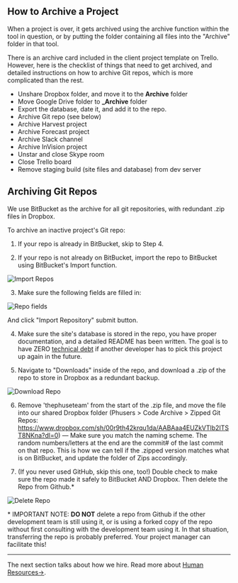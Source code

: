 ## How to Archive a Project

When a project is over, it gets archived using the archive function within the tool in question, or by putting the folder containing all files into the "Archive" folder in that tool.

There is an archive card included in the client project template on Trello. However, here is the checklist of things that need to get archived, and detailed instructions on how to archive Git repos, which is more complicated than the rest.

- Unshare Dropbox folder, and move it to the **Archive** folder
- Move Google Drive folder to **_Archive** folder
- Export the database, date it, and add it to the repo.
- Archive Git repo (see below)
- Archive Harvest project
- Archive Forecast project
- Archive Slack channel
- Archive InVision project
- Unstar and close Skype room
- Close Trello board
- Remove staging build (site files and database) from dev server

## Archiving Git Repos

We use BitBucket as the archive for all git repositories, with redundant .zip files in Dropbox.

To archive an inactive project's Git repo:

1. If your repo is already in BitBucket, skip to Step 4.

2. If your repo is not already on BitBucket, import the repo to BitBucket using BitBucket's Import function.

  ![Import Repos](/img/screenshots/import_repos_link.png)

3. Make sure the following fields are filled in:

  ![Repo fields](/img/screenshots/import_repos_fields.png)

  And click "Import Repository" submit button.

4. Make sure the site's database is stored in the repo, you have proper documentation, and a detailed README has been written. The goal is to have ZERO [technical debt](/Our_Process/Process_Phases/Development#Technical_Debt) if another developer has to pick this project up again in the future.

5. Navigate to "Downloads" inside of the repo, and download a .zip of the repo to store in Dropbox as a redundant backup. 

  ![Download Repo](/img/screenshots/download_repo.png)

6. Remove 'thephuseteam' from the start of the .zip file, and move the file into our shared Dropbox folder (Phusers > Code Archive > Zipped Git Repos: https://www.dropbox.com/sh/00r9th42krqu1da/AABAaa4EUZkVTlb2ITST8NKna?dl=0) — Make sure you match the naming scheme. The random numbers/letters at the end are the commit# of the last commit on that repo. This is how we can tell if the .zipped version matches what is on BitBucket, and update the folder of Zips accordingly.

7. (If you never used GitHub, skip this one, too!) Double check to make sure the repo made it safely to BitBucket AND Dropbox. Then delete the Repo from Github.\*

  ![Delete Repo](/img/screenshots/delete_repo.png)

\* IMPORTANT NOTE: **DO NOT** delete a repo from Github if the other development team is still using it, or is using a forked copy of the repo without first consulting with the development team using it. In that situation, transferring the repo is probably preferred. Your project manager can facilitate this!

---

The next section talks about how we hire. Read more about [Human Resources&#8594;](/Human_Resources).